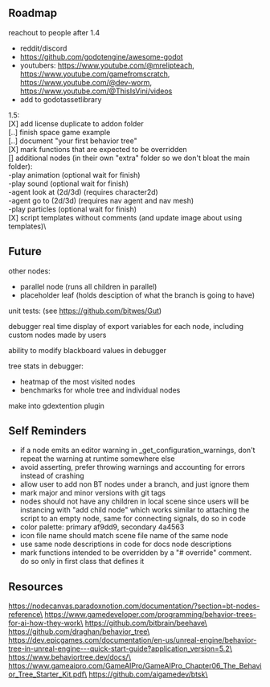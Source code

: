 ## Roadmap
reachout to people after 1.4
- reddit/discord
- https://github.com/godotengine/awesome-godot
- youtubers: https://www.youtube.com/@mrelipteach, https://www.youtube.com/gamefromscratch, https://www.youtube.com/@dev-worm, https://www.youtube.com/@ThisIsVini/videos
- add to godotassetlibrary

1.5:\
[X] add license duplicate to addon folder\
[..] finish space game example\
[..] document "your first behavior tree"\
[X] mark functions that are expected to be overridden\
[] additional nodes (in their own "extra" folder so we don't bloat the main folder):\
   -play animation (optional wait for finish)\
   -play sound (optional wait for finish)\
   -agent look at (2d/3d) (requires character2d)\
   -agent go to (2d/3d) (requires nav agent and nav mesh)\
   -play particles (optional wait for finish)\
[X] script templates without comments (and update image about using templates)\

## Future
other nodes:
- parallel node (runs all children in parallel)
- placeholder leaf (holds desciption of what the branch is going to have)

unit tests: (see https://github.com/bitwes/Gut)

debugger real time display of export variables for each node, including custom nodes made by users

ability to modify blackboard values in debugger

tree stats in debugger:
- heatmap of the most visited nodes
- benchmarks for whole tree and individual nodes

make into gdextention plugin


## Self Reminders
- if a node emits an editor warning in _get_configuration_warnings, don't repeat the warning at runtime somewhere else
- avoid asserting, prefer throwing warnings and accounting for errors instead of crashing
- allow user to add non BT nodes under a branch, and just ignore them
- mark major and minor versions with git tags
- nodes should not have any children in local scene since users will be instancing with "add child node" which works similar to attaching the script to an empty node, same for connecting signals, do so in code
- color palette: primary af9dd9, secondary 4a4563
- icon file name should match scene file name of the same node
- use same node descriptions in code for docs node descriptions
- mark functions intended to be overridden by a "# override" comment. do so only in first class that defines it

## Resources
https://nodecanvas.paradoxnotion.com/documentation/?section=bt-nodes-reference\
https://www.gamedeveloper.com/programming/behavior-trees-for-ai-how-they-work\
https://github.com/bitbrain/beehave\
https://github.com/draghan/behavior_tree\
https://dev.epicgames.com/documentation/en-us/unreal-engine/behavior-tree-in-unreal-engine---quick-start-guide?application_version=5.2\
https://www.behaviortree.dev/docs/\
https://www.gameaipro.com/GameAIPro/GameAIPro_Chapter06_The_Behavior_Tree_Starter_Kit.pdf\
https://github.com/aigamedev/btsk\